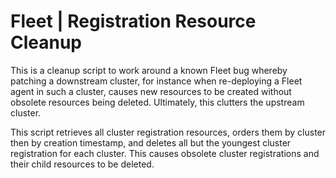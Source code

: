 # Fleet | Registration Resource Cleanup

This is a cleanup script to work around a known Fleet bug whereby patching a downstream cluster, for instance when re-deploying a Fleet agent in such a cluster, causes new resources to be created without obsolete resources being deleted. Ultimately, this clutters the upstream cluster.

This script retrieves all cluster registration resources, orders them by cluster then by creation timestamp, and deletes all but the youngest cluster registration for each cluster. This causes obsolete cluster registrations and their child resources to be deleted.